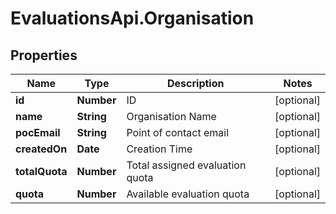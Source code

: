 # EvaluationsApi.Organisation

## Properties
Name | Type | Description | Notes
------------ | ------------- | ------------- | -------------
**id** | **Number** | ID | [optional] 
**name** | **String** | Organisation Name | [optional] 
**pocEmail** | **String** | Point of contact email | [optional] 
**createdOn** | **Date** | Creation Time | [optional] 
**totalQuota** | **Number** | Total assigned evaluation quota | [optional] 
**quota** | **Number** | Available evaluation quota | [optional] 


